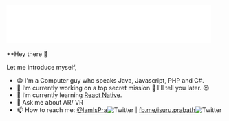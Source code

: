 ![Isuru Prabath](https://raw.githubusercontent.com/IamIsPra/IamIsPra/master/signature.gif)

**Hey there 👋

Let me introduce myself,

- 😁 I'm a Computer guy who speaks Java, Javascript, PHP and C#.
- 🔭 I’m currently working on a top secret mission 🤫 I'll tell you later. 😉
- 🌱 I’m currently learning [React Native](https://github.com/facebook/react-native).
- 💬 Ask me about AR/ VR
- 📫 How to reach me: [@IamIsPra](https://twitter.com/IamIsPra)![Twitter](http://i.imgur.com/tXSoThF.png)   |   [fb.me/isuru.prabath](https://www.facebook.com/isuru.prabath)![Twitter](http://i.imgur.com/P3YfQoD.png)
